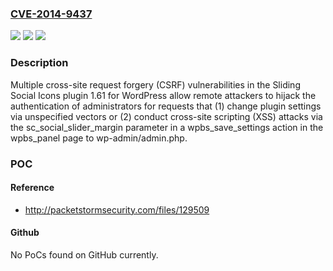 ### [CVE-2014-9437](https://cve.mitre.org/cgi-bin/cvename.cgi?name=CVE-2014-9437)
![](https://img.shields.io/static/v1?label=Product&message=n%2Fa&color=blue)
![](https://img.shields.io/static/v1?label=Version&message=n%2Fa&color=blue)
![](https://img.shields.io/static/v1?label=Vulnerability&message=n%2Fa&color=brighgreen)

### Description

Multiple cross-site request forgery (CSRF) vulnerabilities in the Sliding Social Icons plugin 1.61 for WordPress allow remote attackers to hijack the authentication of administrators for requests that (1) change plugin settings via unspecified vectors or (2) conduct cross-site scripting (XSS) attacks via the sc_social_slider_margin parameter in a wpbs_save_settings action in the wpbs_panel page to wp-admin/admin.php.

### POC

#### Reference
- http://packetstormsecurity.com/files/129509

#### Github
No PoCs found on GitHub currently.

